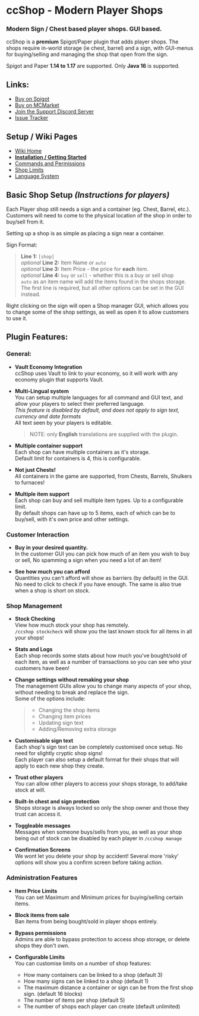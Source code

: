 # ccShop - Modern Player Shops 
### Modern Sign / Chest based player shops. GUI based. 
ccShop is a **premium** Spigot/Paper plugin that adds player shops. The shops require in-world storage (ie chest, barrel) and a sign, with GUI-menus for buying/selling and managing the shop that open from the sign.

Spigot and Paper **1.14 to 1.17** are supported. Only **Java 16** is supported.

## Links:
- [Buy on Spigot](#)
- [Buy on MCMarket](#)
- [Join the Support Discord Server](https://discord.gg/zy3MaPq)
- [Issue Tracker](https://github.com/TheClowner/ccshop-support/issues)

## Setup / Wiki Pages
- [Wiki Home](https://github.com/TheClowner/ccshop-support/wiki)
- [**Installation / Getting Started**](https://github.com/TheClowner/ccshop-support/wiki/Getting-Started)
- [Commands and Permissions](https://github.com/TheClowner/ccshop-support/wiki/Commands-Permissions)
- [Shop Limits](https://github.com/TheClowner/ccshop-support/wiki/Limits)
- [Language System](https://github.com/TheClowner/ccshop-support/wiki/Language)

## Basic Shop Setup *(Instructions for players)*
Each Player shop still needs a sign and a container (eg. Chest, Barrel, etc.).   
Customers will need to come to the physical location of the shop in order to buy/sell from it.    

Setting up a shop is as simple as placing a sign near a container.

Sign Format:   
> **Line 1:** `[shop]`   
> *optional* **Line 2:** Item Name or `auto`   
> *optional* **Line 3:** Item Price - the price for **each** item.   
> *optional* **Line 4:** `buy` or `sell` - whether this is a buy or sell shop   
> `auto` as an item name will add the items found in the shops storage.   
> The first line is required, but all other options can be set in the GUI instead.    

Right clicking on the sign will open a Shop manager GUI, which allows you to change some of the shop settings, as well as open it to allow customers to use it.

## Plugin Features:
### General:
- **Vault Economy Integration**   
ccShop uses Vault to link to your economy, so it will work with any economy plugin that supports Vault.

- **Multi-Lingual system**    
You can setup multiple languages for all command and GUI text, and allow your players to select their preferred language.     
*This feature is disabled by default, and does not apply to sign text, currency and date formats*    
All text seen by your players is editable.     
  > NOTE: only **English** translations are supplied with the plugin.

- **Multiple container support**    
Each shop can have multiple containers as it's storage.     
Default limit for containers is 4, this is configurable.   

- **Not just Chests!**   
All containers in the game are supported, from Chests, Barrels, Shulkers to furnaces!

- **Multiple item support**   
Each shop can buy and sell multiple item types. Up to a configurable limit.    
By default shops can have up to 5 items, each of which can be to buy/sell, with it's own price and other settings.    

### Customer Interaction
- **Buy in your desired quantity.**    
In the customer GUI you can pick how much of an item you wish to buy or sell, No spamming a sign when you need a lot of an item!

- **See how much you can afford**   
Quantities you can't afford will show as barriers (by default) in the GUI. No need to click to check if you have enough. The same is also true when a shop is short on stock. 

### Shop Management
- **Stock Checking**    
View how much stock your shop has remotely.    
`/ccshop stockcheck` will show you the last known stock for all items in all your shops!

- **Stats and Logs**    
Each shop records some stats about how much you've bought/sold of each item, as well as a number of transactions so you can see who your customers have been!

- **Change settings without remaking your shop**    
The management GUIs allow you to change many aspects of your shop, without needing to break and replace the sign.     
Some of the options include:
  > - Changing the shop items    
  > - Changing item prices    
  > - Updating sign text
  > - Adding/Removing extra storage

- **Customisable sign text**    
Each shop's sign text can be completely customised once setup. No need for slightly cryptic shop signs!    
Each player can also setup a default format for their shops that will apply to each new shop they create. 

- **Trust other players**    
You can allow other players to access your shops storage, to add/take stock at will.

- **Built-In chest and sign protection**    
Shops storage is always locked so only the shop owner and those they trust can access it.

- **Toggleable messages**    
Messages when someone buys/sells from you, as well as your shop being out of stock can be disabled by each player in `/ccshop manage`

- **Confirmation Screens**    
We wont let you delete your shop by accident! Several more 'risky' options will show you a confirm screen before taking action. 

### Administration Features
- **Item Price Limits**    
You can set Maximum and Minimum prices for buying/selling certain items.

- **Block items from sale**    
Ban items from being bought/sold in player shops entirely. 

- **Bypass permissions**    
Admins are able to bypass protection to access shop storage, or delete shops they don't own. 

- **Configurable Limits**    
You can customise limits on a number of shop features:
  - How many containers can be linked to a shop (default 3)
  - How many signs can be linked to a shop (default 1)
  - The maximum distance a container or sign can be from the first shop sign. (default 16 blocks)
  - The number of items per shop (default 5)
  - The number of shops each player can create (default unlimited)
